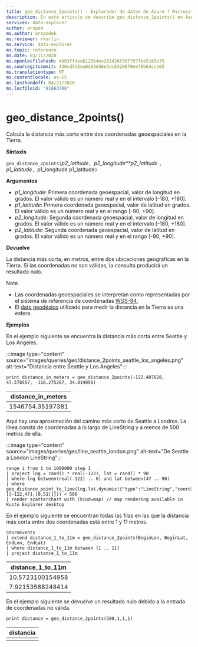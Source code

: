 ```yaml
---
title: geo_distance_2points() - Explorador de datos de Azure ? Microsoft Docs
description: En este artículo se describe geo_distance_2points() en Azure Data Explorer.
services: data-explorer
author: orspod
ms.author: orspodek
ms.reviewer: rkarlin
ms.service: data-explorer
ms.topic: reference
ms.date: 03/11/2020
ms.openlocfilehash: 4b63ffaee8123b4ee281426f30f757fbe5165e75
ms.sourcegitcommit: 436cd515ea0d83d46e3ac6328670ee78b64ccb05
ms.translationtype: MT
ms.contentlocale: es-ES
ms.lasthandoff: 04/21/2020
ms.locfileid: "81663706"
---
```

# <a name="geo_distance_2points"></a>geo_distance_2points()

Calcula la distancia más corta entre dos coordenadas geoespaciales en la Tierra.

**Sintaxis**

`geo_distance_2points(`*p2_latitude*`, `*p2_longitude**p2_latitude* `, `*p1_latitude*`, `p1_longitude p1_latitude`)`

**Argumentos**

* *p1_longitude*: Primera coordenada geoespacial, valor de longitud en grados. El valor válido es un número real y en el intervalo [-180, +180].
* *p1_latitude*: Primera coordenada geoespacial, valor de latitud en grados. El valor válido es un número real y en el rango [-90, +90].
* *p2_longitude*: Segunda coordenada geoespacial, valor de longitud en grados. El valor válido es un número real y en el intervalo [-180, +180].
* *p2_latitude*: Segunda coordenada geoespacial, valor de latitud en grados. El valor válido es un número real y en el rango [-90, +90].

**Devuelve**

La distancia más corta, en metros, entre dos ubicaciones geográficas en la Tierra. Si las coordenadas no son válidas, la consulta producirá un resultado nulo.

> [!NOTE]
> * Las coordenadas geoespaciales se interpretan como representadas por el sistema de referencia de coordenadas [WGS-84.](https://earth-info.nga.mil/GandG/update/index.php?action=home)
> * El [dato geodésico](https://en.wikipedia.org/wiki/Geodetic_datum) utilizado para medir la distancia en la Tierra es una esfera.

**Ejemplos**

En el ejemplo siguiente se encuentra la distancia más corta entre Seattle y Los Angeles.

:::image type="content" source="images/queries/geo/distance_2points_seattle_los_angeles.png" alt-text="Distancia entre Seattle y Los Angeles":::

```kusto
print distance_in_meters = geo_distance_2points(-122.407628, 47.578557, -118.275287, 34.019056)
```

| distance_in_meters |
|--------------------|
| 1546754.35197381   |

Aquí hay una aproximación del camino más corto de Seattle a Londres. La línea consta de coordenadas a lo largo de LineString y a menos de 500 metros de ella.

:::image type="content" source="images/queries/geo/line_seattle_london.png" alt-text="De Seattle a London LineString":::

```kusto
range i from 1 to 1000000 step 1
| project lng = rand() * real(-122), lat = rand() * 90
| where lng between(real(-122) .. 0) and lat between(47 .. 90)
| where geo_distance_point_to_line(lng,lat,dynamic({"type":"LineString","coordinates":[[-122,47],[0,51]]})) < 500
| render scatterchart with (kind=map) // map rendering available in Kusto Explorer desktop
```

En el ejemplo siguiente se encuentran todas las filas en las que la distancia más corta entre dos coordenadas está entre 1 y 11 metros.
```kusto
StormEvents
| extend distance_1_to_11m = geo_distance_2points(BeginLon, BeginLat, EndLon, EndLat)
| where distance_1_to_11m between (1 .. 11)
| project distance_1_to_11m
```

| distance_1_to_11m |
|-------------------|
| 10.5723100154958  |
| 7.92153588248414  |

En el ejemplo siguiente se devuelve un resultado nulo debido a la entrada de coordenadas no válida.
```kusto
print distance = geo_distance_2points(300,1,1,1)
```

| distancia |
|----------|
|          |